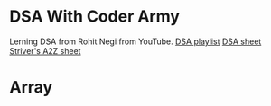 # DSA With Coder Army
Lerning DSA from Rohit Negi from YouTube.
[DSA playlist](https://www.youtube.com/playlist?list=PLQEaRBV9gAFu4ovJ41PywklqI7IyXwr01)
[DSA sheet](https://drive.google.com/drive/folders/1N9UUtFHRe5a8h1vq3iEVEyvXM5sZDRHv)
[Striver's A2Z sheet](https://takeuforward.org/strivers-a2z-dsa-course/strivers-a2z-dsa-course-sheet-2/)

# Array
